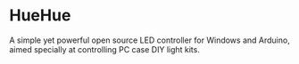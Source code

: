 # HueHue
A simple yet powerful open source LED controller for Windows and Arduino, aimed specially at controlling PC case DIY light kits.
